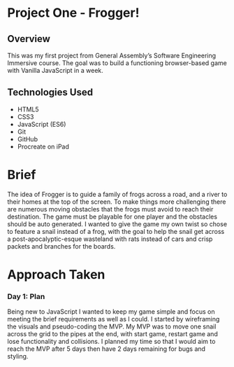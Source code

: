 # Project One - Frogger!

## Overview
This was my first project from General Assembly’s Software Engineering Immersive course. The goal was to build a functioning browser-based game with Vanilla JavaScript in a week.


## Technologies Used
* HTML5
*	CSS3
* JavaScript (ES6)
*	Git
*	GitHub
*	Procreate on iPad

# Brief
The idea of Frogger is to guide a family of frogs across a road, and a river to their homes at the top of the screen.
To make things more challenging there are numerous moving obstacles that the frogs must avoid to reach their destination.
The game must be playable for one player and the obstacles should be auto generated.
I wanted to give the game my own twist so chose to feature a snail instead of a frog, with the goal to help the snail get across a post-apocalyptic-esque wasteland with rats instead of cars and crisp packets and branches for the boards.  

# Approach Taken

### Day 1: Plan
Being new to JavaScript I wanted to keep my game simple and focus on meeting the brief requirements as well as I could. I started by wireframing the visuals and pseudo-coding the MVP. My MVP was to move one snail across the grid to the pipes at the end, with start game, restart game and lose functionality and collisions. I planned my time so that I would aim to reach the MVP after 5 days then have 2 days remaining for bugs and styling. 
